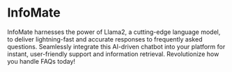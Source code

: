 # InfoMate
InfoMate harnesses the power of Llama2, a cutting-edge language model, to deliver lightning-fast and accurate responses to frequently asked questions. Seamlessly integrate this AI-driven chatbot into your platform for instant, user-friendly support and information retrieval. Revolutionize how you handle FAQs today!
